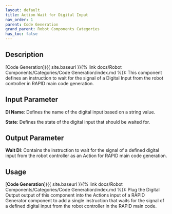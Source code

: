 ```yaml
---
layout: default
title: Action Wait for Digital Input
nav_order: 1
parent: Code Generation
grand_parent: Robot Components Categories
has_toc: false
---
```


## Description

[Code Generation]({{ site.baseurl }}{% link docs/Robot Components/Categories/Code Generation/index.md %}): This component defines an instruction to wait for the signal of a Digital Input from the robot controller in RAPID main code generation.

## Input Parameter

**DI Name**: Defines the name of the digital input based on a string value.

**State**: Defines the state of the digital input that should be waited for.

## Output Parameter

**Wait DI**: Contains the instruction to wait for the signal of a defined digital input from the robot controller as an Action for RAPID main code generation.

## Usage

[**Code Generation**]({{ site.baseurl }}{% link docs/Robot Components/Categories/Code Generation/index.md %}): Plug the Digital Output output of this component into the Actions input of a RAPID Generator component to add a single instruction that waits for the signal of a defined digital input from the robot controller in the RAPID main code.